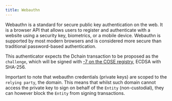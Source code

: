 ```yaml
---
title: Webauthn
---
```


Webauthn is a standard for secure public key authentication on the web. It is a browser API that allows users to
register and authenticate with a website using a security key, biometrics, or a mobile device. Webauthn is supported by
most modern browsers and is considered more secure than traditional password-based authentication.

This authenticator expects the Dchain transaction to be proposed as the `challenge`, which will be signed with
[-7 on the COSE registry](https://www.iana.org/assignments/cose/cose.xhtml#algorithms), ECDSA with SHA-256.

Important to note that webauthn credentials (private keys) are scoped to the `relying party`, the domain. This means
that whilst such domain cannot access the private key to sign on behalf of the `Entity` (non-custodial), they can
however block the `Entity` from signing transactions.
